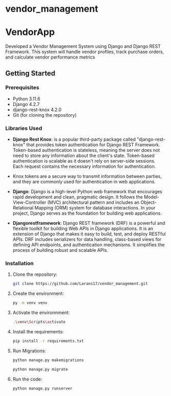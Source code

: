 # vendor_management

# VendorApp
Developed a Vendor Management System using Django and Django REST Framework. This system will handle vendor profiles, track purchase orders, and calculate vendor performance metrics
## Getting Started
### Prerequisites

- Python 3.11.6
- Django 4.2.7
- django-rest-knox 4.2.0
- Git (for cloning the repository)

  
### **Libraries Used**

- **Django Rest Knox**:  is a popular third-party package called "django-rest-knox" that provides token authentication for Django REST Framework. Token-based authentication is stateless, meaning the server does not need to store any information about the client's state. Token-based authentication is scalable as it doesn't rely on server-side sessions. Each request contains the necessary information for authentication.
- Knox tokens are a secure way to transmit information between parties, and they are commonly used for authentication in web applications.

- **Django**: Django is a high-level Python web framework that encourages rapid development and clean, pragmatic design. It follows the Model-View-Controller (MVC) architectural pattern and includes an Object-Relational Mapping (ORM) system for database interactions. In your project, Django serves as the foundation for building web applications.

- **Djangorestframework**: Django REST framework (DRF) is a powerful and flexible toolkit for building Web APIs in Django applications. It is an extension of Django that makes it easy to build, test, and deploy RESTful APIs. DRF includes serializers for data handling, class-based views for defining API endpoints, and authentication mechanisms. It simplifies the process of building robust and scalable APIs.

  
### Installation

1. Clone the repository:

   ```bash
   git clone https://github.com/Larans17/vendor_management.git
   
2. Create the environment:

   ```bash
   py -m venv venv
   
3. Activate the environnment:
   
      ```bash
     .\venv\Scripts\activate
  
3. Install the requirements:

   ```bash
   pip install -r requirements.txt
   
4. Run Migrations:

   ```bash
   python manage.py makemigrations
   
   python manage.py migrate
   
6. Run the code:

   ```bash
   python manage.py runserver
   
